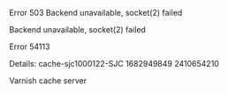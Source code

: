 Error 503 Backend unavailable, socket(2) failed

Backend unavailable, socket(2) failed

Error 54113

Details: cache-sjc1000122-SJC 1682949849 2410654210

Varnish cache server